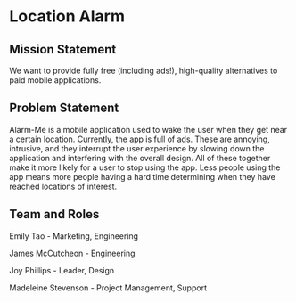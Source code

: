 # Location Alarm

## Mission Statement
We want to provide fully free (including ads!), high-quality alternatives to paid mobile applications.

## Problem Statement
Alarm-Me is a mobile application used to wake the user when they get near a certain location. Currently, the app is full of ads. These are annoying, intrusive, and they interrupt the user experience by slowing down the application and interfering with the overall design. All of these together make it more likely for a user to stop using the app. Less people using the app means more people having a hard time determining when they have reached locations of interest.

## Team and Roles
Emily Tao - Marketing, Engineering

James McCutcheon - Engineering

Joy Phillips - Leader, Design

Madeleine Stevenson - Project Management, Support
